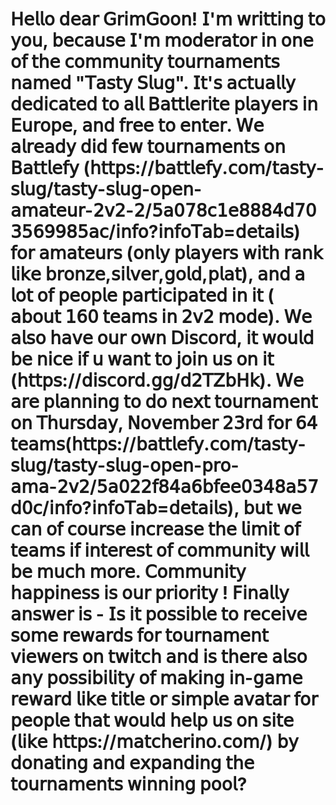 # 𝖧𝖾𝗅𝗅𝗈 𝖽𝖾𝖺𝗋 𝖦𝗋𝗂𝗆𝖦𝗈𝗈𝗇! 𝖨'𝗆 𝗐𝗋𝗂𝗍𝗍𝗂𝗇𝗀 𝗍𝗈 𝗒𝗈𝗎, 𝖻𝖾𝖼𝖺𝗎𝗌𝖾 𝖨'𝗆 𝗆𝗈𝖽𝖾𝗋𝖺𝗍𝗈𝗋 𝗂𝗇 𝗈𝗇𝖾 𝗈𝖿 𝗍𝗁𝖾 𝖼𝗈𝗆𝗆𝗎𝗇𝗂𝗍𝗒 𝗍𝗈𝗎𝗋𝗇𝖺𝗆𝖾𝗇𝗍𝗌 𝗇𝖺𝗆𝖾𝖽 "𝖳𝖺𝗌𝗍𝗒 𝖲𝗅𝗎𝗀". 𝖨𝗍'𝗌 𝖺𝖼𝗍𝗎𝖺𝗅𝗅𝗒 𝖽𝖾𝖽𝗂𝖼𝖺𝗍𝖾𝖽 𝗍𝗈 𝖺𝗅𝗅 𝖡𝖺𝗍𝗍𝗅𝖾𝗋𝗂𝗍𝖾 𝗉𝗅𝖺𝗒𝖾𝗋𝗌 𝗂𝗇 𝖤𝗎𝗋𝗈𝗉𝖾, 𝖺𝗇𝖽 𝖿𝗋𝖾𝖾 𝗍𝗈 𝖾𝗇𝗍𝖾𝗋. 𝖶𝖾 𝖺𝗅𝗋𝖾𝖺𝖽𝗒 𝖽𝗂𝖽 𝖿𝖾𝗐 𝗍𝗈𝗎𝗋𝗇𝖺𝗆𝖾𝗇𝗍𝗌 𝗈𝗇 𝖡𝖺𝗍𝗍𝗅𝖾𝖿𝗒 (𝗁𝗍𝗍𝗉𝗌://𝖻𝖺𝗍𝗍𝗅𝖾𝖿𝗒.𝖼𝗈𝗆/𝗍𝖺𝗌𝗍𝗒-𝗌𝗅𝗎𝗀/𝗍𝖺𝗌𝗍𝗒-𝗌𝗅𝗎𝗀-𝗈𝗉𝖾𝗇-𝖺𝗆𝖺𝗍𝖾𝗎𝗋-𝟤𝗏𝟤-𝟤/𝟧𝖺𝟢𝟩𝟪𝖼𝟣𝖾𝟪𝟪𝟪𝟦𝖽𝟩𝟢𝟥𝟧𝟨𝟫𝟫𝟪𝟧𝖺𝖼/𝗂𝗇𝖿𝗈?𝗂𝗇𝖿𝗈𝖳𝖺𝖻=𝖽𝖾𝗍𝖺𝗂𝗅𝗌) 𝖿𝗈𝗋 𝖺𝗆𝖺𝗍𝖾𝗎𝗋𝗌 (𝗈𝗇𝗅𝗒 𝗉𝗅𝖺𝗒𝖾𝗋𝗌 𝗐𝗂𝗍𝗁 𝗋𝖺𝗇𝗄 𝗅𝗂𝗄𝖾 𝖻𝗋𝗈𝗇𝗓𝖾,𝗌𝗂𝗅𝗏𝖾𝗋,𝗀𝗈𝗅𝖽,𝗉𝗅𝖺𝗍), 𝖺𝗇𝖽 𝖺 𝗅𝗈𝗍 𝗈𝖿 𝗉𝖾𝗈𝗉𝗅𝖾 𝗉𝖺𝗋𝗍𝗂𝖼𝗂𝗉𝖺𝗍𝖾𝖽 𝗂𝗇 𝗂𝗍 ( 𝖺𝖻𝗈𝗎𝗍 𝟣𝟨𝟢 𝗍𝖾𝖺𝗆𝗌 𝗂𝗇 𝟤𝗏𝟤 𝗆𝗈𝖽𝖾). 𝖶𝖾 𝖺𝗅𝗌𝗈 𝗁𝖺𝗏𝖾 𝗈𝗎𝗋 𝗈𝗐𝗇 𝖣𝗂𝗌𝖼𝗈𝗋𝖽, 𝗂𝗍 𝗐𝗈𝗎𝗅𝖽 𝖻𝖾 𝗇𝗂𝖼𝖾 𝗂𝖿 𝗎 𝗐𝖺𝗇𝗍 𝗍𝗈 𝗃𝗈𝗂𝗇 𝗎𝗌 𝗈𝗇 𝗂𝗍 (𝗁𝗍𝗍𝗉𝗌://𝖽𝗂𝗌𝖼𝗈𝗋𝖽.𝗀𝗀/𝖽𝟤𝖳𝖹𝖻𝖧𝗄). 𝖶𝖾 𝖺𝗋𝖾 𝗉𝗅𝖺𝗇𝗇𝗂𝗇𝗀 𝗍𝗈 𝖽𝗈 𝗇𝖾𝗑𝗍 𝗍𝗈𝗎𝗋𝗇𝖺𝗆𝖾𝗇𝗍 𝗈𝗇 𝖳𝗁𝗎𝗋𝗌𝖽𝖺𝗒, 𝖭𝗈𝗏𝖾𝗆𝖻𝖾𝗋 𝟤𝟥𝗋𝖽 𝖿𝗈𝗋 𝟨𝟦 𝗍𝖾𝖺𝗆𝗌(𝗁𝗍𝗍𝗉𝗌://𝖻𝖺𝗍𝗍𝗅𝖾𝖿𝗒.𝖼𝗈𝗆/𝗍𝖺𝗌𝗍𝗒-𝗌𝗅𝗎𝗀/𝗍𝖺𝗌𝗍𝗒-𝗌𝗅𝗎𝗀-𝗈𝗉𝖾𝗇-𝗉𝗋𝗈-𝖺𝗆𝖺-𝟤𝗏𝟤/𝟧𝖺𝟢𝟤𝟤𝖿𝟪𝟦𝖺𝟨𝖻𝖿𝖾𝖾𝟢𝟥𝟦𝟪𝖺𝟧𝟩𝖽𝟢𝖼/𝗂𝗇𝖿𝗈?𝗂𝗇𝖿𝗈𝖳𝖺𝖻=𝖽𝖾𝗍𝖺𝗂𝗅𝗌), 𝖻𝗎𝗍 𝗐𝖾 𝖼𝖺𝗇 𝗈𝖿 𝖼𝗈𝗎𝗋𝗌𝖾 𝗂𝗇𝖼𝗋𝖾𝖺𝗌𝖾 𝗍𝗁𝖾 𝗅𝗂𝗆𝗂𝗍 𝗈𝖿 𝗍𝖾𝖺𝗆𝗌 𝗂𝖿 𝗂𝗇𝗍𝖾𝗋𝖾𝗌𝗍 𝗈𝖿 𝖼𝗈𝗆𝗆𝗎𝗇𝗂𝗍𝗒 𝗐𝗂𝗅𝗅 𝖻𝖾 𝗆𝗎𝖼𝗁 𝗆𝗈𝗋𝖾. 𝖢𝗈𝗆𝗆𝗎𝗇𝗂𝗍𝗒 𝗁𝖺𝗉𝗉𝗂𝗇𝖾𝗌𝗌 𝗂𝗌 𝗈𝗎𝗋 𝗉𝗋𝗂𝗈𝗋𝗂𝗍𝗒 ! 𝖥𝗂𝗇𝖺𝗅𝗅𝗒 𝖺𝗇𝗌𝗐𝖾𝗋 𝗂𝗌 - 𝖨𝗌 𝗂𝗍 𝗉𝗈𝗌𝗌𝗂𝖻𝗅𝖾 𝗍𝗈 𝗋𝖾𝖼𝖾𝗂𝗏𝖾 𝗌𝗈𝗆𝖾 𝗋𝖾𝗐𝖺𝗋𝖽𝗌 𝖿𝗈𝗋 𝗍𝗈𝗎𝗋𝗇𝖺𝗆𝖾𝗇𝗍 𝗏𝗂𝖾𝗐𝖾𝗋𝗌 𝗈𝗇 𝗍𝗐𝗂𝗍𝖼𝗁 𝖺𝗇𝖽 𝗂𝗌 𝗍𝗁𝖾𝗋𝖾 𝖺𝗅𝗌𝗈 𝖺𝗇𝗒 𝗉𝗈𝗌𝗌𝗂𝖻𝗂𝗅𝗂𝗍𝗒 𝗈𝖿 𝗆𝖺𝗄𝗂𝗇𝗀 𝗂𝗇-𝗀𝖺𝗆𝖾 𝗋𝖾𝗐𝖺𝗋𝖽 𝗅𝗂𝗄𝖾 𝗍𝗂𝗍𝗅𝖾 𝗈𝗋 𝗌𝗂𝗆𝗉𝗅𝖾 𝖺𝗏𝖺𝗍𝖺𝗋 𝖿𝗈𝗋 𝗉𝖾𝗈𝗉𝗅𝖾 𝗍𝗁𝖺𝗍 𝗐𝗈𝗎𝗅𝖽 𝗁𝖾𝗅𝗉 𝗎𝗌 𝗈𝗇 𝗌𝗂𝗍𝖾 (𝗅𝗂𝗄𝖾 𝗁𝗍𝗍𝗉𝗌://𝗆𝖺𝗍𝖼𝗁𝖾𝗋𝗂𝗇𝗈.𝖼𝗈𝗆/) 𝖻𝗒 𝖽𝗈𝗇𝖺𝗍𝗂𝗇𝗀 𝖺𝗇𝖽 𝖾𝗑𝗉𝖺𝗇𝖽𝗂𝗇𝗀 𝗍𝗁𝖾 𝗍𝗈𝗎𝗋𝗇𝖺𝗆𝖾𝗇𝗍𝗌 𝗐𝗂𝗇𝗇𝗂𝗇𝗀 𝗉𝗈𝗈𝗅?
